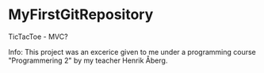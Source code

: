 # MyFirstGitRepository
TicTacToe - MVC?

Info: This project was an excerice given to me under a programming course "Programmering 2" by my teacher Henrik Åberg. 


